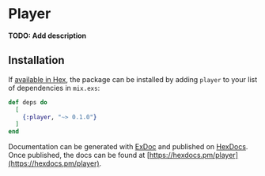 # Player

**TODO: Add description**

## Installation

If [available in Hex](https://hex.pm/docs/publish), the package can be installed
by adding `player` to your list of dependencies in `mix.exs`:

```elixir
def deps do
  [
    {:player, "~> 0.1.0"}
  ]
end
```

Documentation can be generated with [ExDoc](https://github.com/elixir-lang/ex_doc)
and published on [HexDocs](https://hexdocs.pm). Once published, the docs can
be found at [https://hexdocs.pm/player](https://hexdocs.pm/player).

